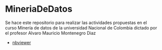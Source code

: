 # MineriaDeDatos

Se hace este repositorio para realizar las actividades propuestas en el curso Minería de datos de la universidad Nacional de Colombia dictado por el profesor Alvaro Mauricio Montenegro Diaz 

* [nbviewer](https://nbviewer.jupyter.org/github/DannaCardona2516/MineriaDeDatos/blob/main/Tareas/Tarea2_Miner%C3%ADa.ipynb)
